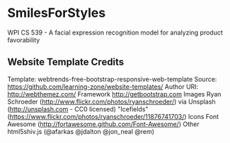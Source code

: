 # SmilesForStyles
WPI CS 539 - A facial expression recognition model for analyzing product favorability

## Website Template Credits
Template: webtrends-free-bootstrap-responsive-web-template
Source: https://github.com/learning-zone/website-templates/
Author URI: http://webthemez.com/
Framework  http://getbootstrap.com
Images	Ryan Schroeder (http://www.flickr.com/photos/ryanschroeder/) via Unsplash (http://unsplash.com - CC0 licensed)
			"Icefields" (https://www.flickr.com/photos/ryanschroeder/11876741703/)
Icons	Font Awesome (http://fortawesome.github.com/Font-Awesome/)
Other	html5shiv.js (@afarkas @jdalton @jon_neal @rem)
	